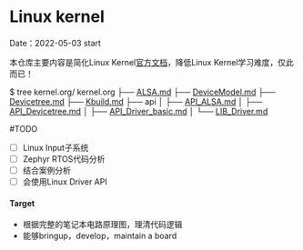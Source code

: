 # Linux kernel
Date：2022-05-03 start

本仓库主要内容是简化Linux Kernel[官方文档](https://www.kernel.org/doc/html/latest/)，降低Linux Kernel学习难度，仅此而已！


$ tree kernel.org/
kernel.org
├── [ALSA.md](ALSA.md) 
├── [DeviceModel.md](DeviceModel.md)
├── [Devicetree.md](Devicetree.md)
├── [Kbuild.md](Kbuild.md)
├── api
│   ├── [API_ALSA.md](api/API_ALSA.md)
│   ├── [API_Devicetree.md](api/API_Devicetree.md)
│   ├── [API_Driver_basic.md](api/API_Driver_basic.md)
│   └── [LIB_Driver.md](api/LIB_Driver.md)

#TODO
- [ ] Linux Input子系统
- [ ] Zephyr RTOS代码分析
- [ ] 结合案例分析
- [ ] 会使用Linux Driver API

#### Target
- 根据完整的笔记本电路原理图，理清代码逻辑
- 能够bringup，develop，maintain a board